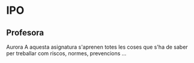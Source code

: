 # IPO
## Profesora
Aurora
A aquesta asignatura s'aprenen totes les coses que s'ha de saber per treballar com riscos, normes, prevencions ... 